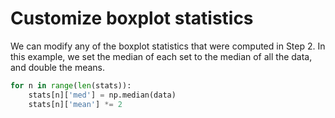 # Customize boxplot statistics

We can modify any of the boxplot statistics that were computed in Step 2. In this example, we set the median of each set to the median of all the data, and double the means.

```python
for n in range(len(stats)):
    stats[n]['med'] = np.median(data)
    stats[n]['mean'] *= 2
```
